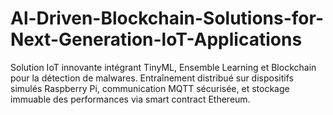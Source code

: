 # Al-Driven-Blockchain-Solutions-for-Next-Generation-loT-Applications
Solution IoT innovante intégrant TinyML, Ensemble Learning et Blockchain pour la détection de malwares. Entraînement distribué sur dispositifs simulés Raspberry Pi, communication MQTT sécurisée, et stockage immuable des performances via smart contract Ethereum.
